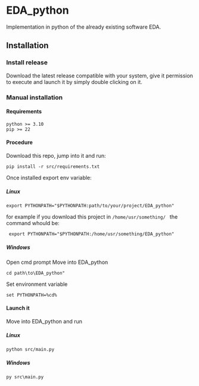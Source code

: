 # EDA_python
Implementation in python of the already existing software EDA.

## Installation
### Install release
Download the latest release compatible with your system, give it permission to execute and launch it by simply double clicking on it.

### Manual installation

#### Requirements
```
python >= 3.10
pip >= 22
```
#### Procedure
Download this repo, jump into it and run:
```
pip install -r src/requirements.txt 
```
Once installed export env variable:
##### Linux
```
export PYTHONPATH="$PYTHONPATH:path/to/your/project/EDA_python"
```
for example if you download this project in `/home/usr/something/ ` the command whould be:
```
 export PYTHONPATH="$PYTHONPATH:/home/usr/something/EDA_python"
```
##### Windows
Open cmd prompt
Move into EDA_python
```
cd path\to\EDA_python"
```
Set environment variable
```
set PYTHONPATH=%cd%
```
#### Launch it
Move into EDA_python and run
##### Linux
```
python src/main.py
```
##### Windows
```
py src\main.py
```
